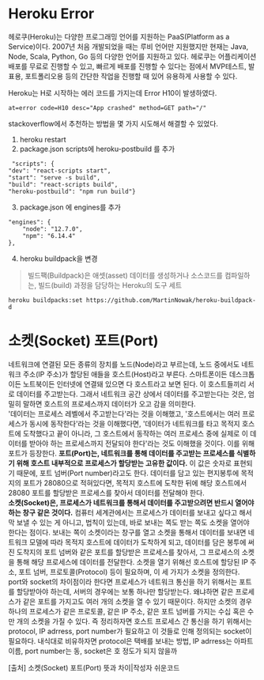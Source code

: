 # Heroku Error

헤로쿠(Heroku)는 다양한 프로그래밍 언어를 지원하는 PaaS(Platform as a Service)이다. 2007년 처음 개발되었을 때는 루비 언어만 지원했지만 현재는 Java, Node, Scala, Python, Go 등의 다양한 언어를 지원하고 있다. 헤로쿠는 어플리케이션 배포를 무료로 진행할 수 있고, 빠르게 배포를 진행할 수 있다는 점에서 MVP테스트, 발표용, 포트폴리오용 등의 간단한 작업을 진행할 때 있어 유용하게 사용할 수 있다.

Heroku는 H로 시작하는 에러 코드를 가지는데 Error H10이 발생하였다.

```
at=error code=H10 desc="App crashed" method=GET path="/"
```

stackoverflow에서 추천하는 방법을 몇 가지 시도해서 해결할 수 있었다.

1. heroku restart
2. package.json scripts에 heroku-postbuild 를 추가

```
 "scripts": {
"dev": "react-scripts start",
"start": "serve -s build",
"build": "react-scripts build",
"heroku-postbuild": "npm run build"}
```

3. package.json 에 engines를 추가

```
"engines": {
    "node": "12.7.0",
    "npm": "6.14.4"
},
```

4. heroku buildpack을 변경

> 빌드팩(Buildpack)은 애셋(asset) 데이터를 생성하거나 소스코드를 컴파일하는, 빌드(build) 과정을 담당하는 Heroku의 도구 세트

```
heroku buildpacks:set https://github.com/MartinNowak/heroku-buildpack-d
```

# 소켓(Socket) 포트(Port)

네트워크에 연결된 모든 종류의 장치를 노드(Node)라고 부르는데, 노드 중에서도 네트워크 주소(IP 주소)가 할당된 애들을 호스트(Host)라고 부른다. 스마트폰이든 데스크톱이든 노트북이든 인터넷에 연결돼 있으면 다 호스트라고 보면 된다. 이 호스트들끼리 서로 데이터를 주고받는다. 그래서 네트워크 공간 상에서 데이터를 주고받는다는 것은, 엄밀히 말하면 호스트의 프로세스까지 데이터가 오고 감을 의미한다.
<br/>
'데이터는 프로세스 레벨에서 주고받는다'라는 것을 이해했고, '호스트에서는 여러 프로세스가 동시에 동작한다'라는 것을 이해했다면, '데이터가 네트워크를 타고 목적지 호스트에 도착했다고 끝이 아니라, 그 호스트에서 동작하는 여러 프로세스 중에 실제로 이 데이터를 받아야 하는 프로세스까지 전달되야 한다'라는 것도 이해했을 것이다. 이를 위해 포트가 등장한다. **포트(Port)는, 네트워크를 통해 데이터를 주고받는 프로세스를 식별하기 위해 호스트 내부적으로 프로세스가 할당받는 고유한 값이다.**
이 값은 숫자로 표현되기 때문에, 포트 넘버(Port number)라고도 한다. 데이터를 담고 있는 편지봉투에 목적지의 포트가 28080으로 적혀있다면, 목적지 호스트에 도착한 뒤에 해당 호스트에서 28080 포트를 할당받은 프로세스를 찾아서 데이터를 전달해야 한다.
<br/>
**소켓(Socket)은, 프로세스가 네트워크를 통해서 데이터를 주고받으려면 반드시 열어야 하는 창구 같은 것이다.** 컴퓨터 세계관에서는 프로세스가 데이터를 보내고 싶다고 해서 막 보낼 수 있는 게 아니고, 법칙이 있는데, 바로 보내는 쪽도 받는 쪽도 소켓을 열어야 한다는 점이다. 보내는 쪽이 소켓이라는 창구를 열고 소켓을 통해서 데이터를 보내면 네트워크 모델에 따라 목적지 호스트에 데이터가 도착하게 되고, 데이터를 담은 봉투에 써진 도착지의 포트 넘버와 같은 포트를 할당받은 프로세스를 찾아서, 그 프로세스의 소켓을 통해 해당 프로세스에 데이터를 전달한다.
소켓을 열기 위해선 호스트에 할당된 IP 주소, 포트 넘버, 프로토콜(Protocol) 등이 필요하며, 이 세 가지가 소켓을 정의한다.
<br/>
port와 socket의 차이점이라 한다면 프로세스가 네트워크 통신을 하기 위해서는 포트를 할당받아야 하는데, 서버의 경우에는 보통 하나만 할당받는다. 왜냐하면 같은 프로세스가 같은 포트를 가지고도 여러 개의 소켓을 열 수 있기 때문이다. 하지만 소켓의 경우 하나의 프로세스가 같은 프로토콜, 같은 IP 주소, 같은 포트 넘버를 가지는 수십 혹은 수만 개의 소켓을 가질 수 있다.
즉 정리하자면 호스트 프로세스 간 통신을 하기 위해서는 protocol, IP adrress, port number가 필요하고 이 것들로 인해 정의되는 socket이 필요하다. 내식대로 비유하자면 protocol은 택배를 보내는 방법, IP adrress는 아파트 이름, port number는 동, socket은 호 정도가 되지 않을까

[출처] 소켓(Socket) 포트(Port) 뜻과 차이|작성자 쉬운코드
